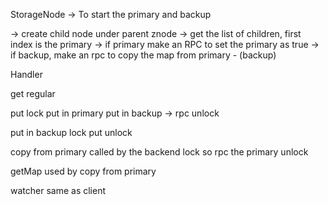 StorageNode -> To start the primary and backup

-> create child node under parent znode
-> get the list of children, first index is the primary
-> if primary make an RPC to set the primary as true
-> if backup, make an rpc to copy the map from primary - (backup)


Handler

get
regular

put
lock
put in primary
put in backup -> rpc
unlock

put in backup
lock
put
unlock


copy from primary
called by the backend
lock
so rpc the primary
unlock

getMap
used by copy from primary

watcher
same as client

